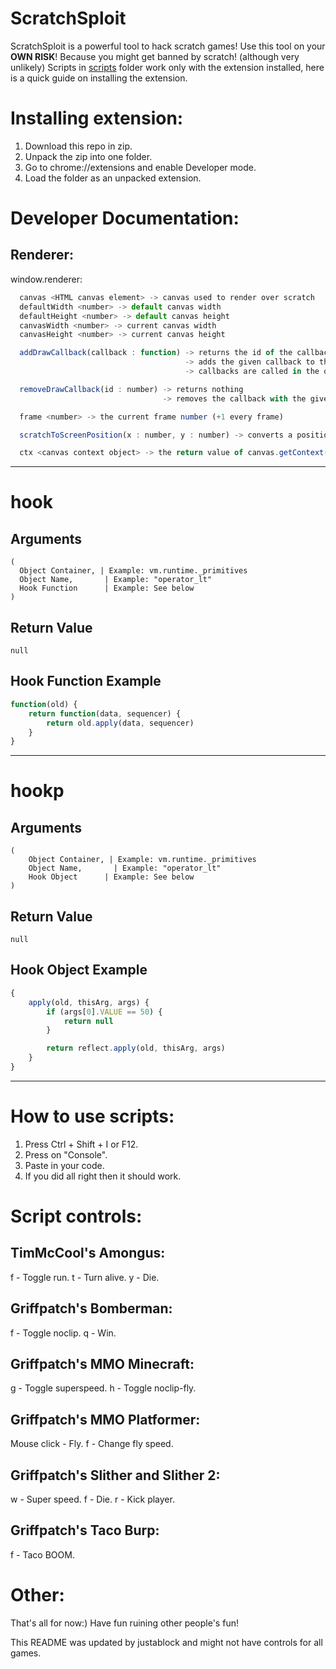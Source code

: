 # ScratchSploit
ScratchSploit is a powerful tool to hack scratch games! Use this tool on your **OWN RISK**! Because you might get banned by scratch! (although very unlikely)
Scripts in [scripts](https://github.com/nostopgmaming17/scratchSploit/tree/main/scripts) folder work only with the extension installed, here is a quick guide on installing the extension.

# Installing extension:
1. Download this repo in zip.
2. Unpack the zip into one folder.
3. Go to chrome://extensions and enable Developer mode.
4. Load the folder as an unpacked extension.

# Developer Documentation:

## Renderer:
window.renderer:
```js
  canvas <HTML canvas element> -> canvas used to render over scratch  
  defaultWidth <number> -> default canvas width  
  defaultHeight <number> -> default canvas height  
  canvasWidth <number> -> current canvas width  
  canvasHeight <number> -> current canvas height

  addDrawCallback(callback : function) -> returns the id of the callback
                                       -> adds the given callback to the callback list which is then called every frame
                                       -> callbacks are called in the order they are in in the callback list

  removeDrawCallback(id : number) -> returns nothing
                                  -> removes the callback with the given id from the callback list

  frame <number> -> the current frame number (+1 every frame)

  scratchToScreenPosition(x : number, y : number) -> converts a position in scratch to a position inside the canvas which is returned as an array

  ctx <canvas context object> -> the return value of canvas.getContext("2d")
```

-----

# hook

## Arguments
```
(
  Object Container, | Example: vm.runtime._primitives
  Object Name,       | Example: "operator_lt"
  Hook Function      | Example: See below
)
```

## Return Value
```
null
```

## Hook Function Example
```js
function(old) {
    return function(data, sequencer) {
        return old.apply(data, sequencer)
    }
}
```

-----

# hookp

## Arguments
```
(
    Object Container, | Example: vm.runtime._primitives
    Object Name,       | Example: "operator_lt"
    Hook Object      | Example: See below
)
```

## Return Value
```
null
```

## Hook Object Example
```js
{
    apply(old, thisArg, args) {
        if (args[0].VALUE == 50) {
            return null
        }

        return reflect.apply(old, thisArg, args)
    }
}
```

-----------------------------------------

# How to use scripts:
1. Press Ctrl + Shift + I or F12.
2. Press on "Console".
3. Paste in your code.
4. If you did all right then it should work.

# Script controls:

## TimMcCool's Amongus:
f - Toggle run.
t - Turn alive.
y - Die.

## Griffpatch's Bomberman:
f - Toggle noclip.
q - Win.

## Griffpatch's MMO Minecraft:
g - Toggle superspeed.
h - Toggle noclip-fly.

## Griffpatch's MMO Platformer:
Mouse click - Fly.
f - Change fly speed.

## Griffpatch's Slither and Slither 2:
w - Super speed.
f - Die.
r - Kick player.

## Griffpatch's Taco Burp:
f - Taco BOOM.


# Other:
That's all for now:) Have fun ruining other people's fun!






This README was updated by justablock and might not have controls for all games.
